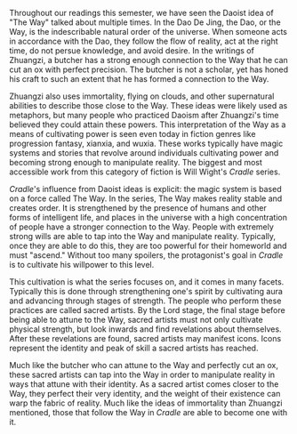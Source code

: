 
Throughout our readings this semester, we have seen the Daoist idea of "The Way" talked about multiple times. In the Dao De Jing, the Dao, or the Way, is the indescribable natural order of the universe. When someone acts in accordance with the Dao, they follow the flow of reality, act at the right time, do not persue knowledge, and avoid desire. In the writings of Zhuangzi, a butcher has a strong enough connection to the Way that he can cut an ox with perfect precision. The butcher is not a scholar, yet has honed his craft to such an extent that he has formed a connection to the Way.

Zhuangzi also uses immortality, flying on clouds, and other supernatural abilities to describe those close to the Way. These ideas were likely used as metaphors, but many people who practiced Daoism after Zhuangzi's time believed they could attain these powers. This interpretation of the Way as a means of cultivating power is seen even today in fiction genres like progression fantasy, xianxia, and wuxia. These works typically have magic systems and stories that revolve around individuals cultivating power and becoming strong enough to manipulate reality. The biggest and most accessible work from this category of fiction is Will Wight's *Cradle* series.

*Cradle*'s influence from Daoist ideas is explicit: the magic system is based on a force called The Way. In the series, The Way makes reality stable and creates order. It is strengthened by the presence of humans and other forms of intelligent life, and places in the universe with a high concentration of people have a stronger connection to the Way. People with extremely strong wills are able to tap into the Way and manipulate reality. Typically, once they are able to do this, they are too powerful for their homeworld and must "ascend." Without too many spoilers, the protagonist's goal in *Cradle* is to cultivate his willpower to this level.

This cultivation is what the series focuses on, and it comes in many facets. Typically this is done through strengthening one's spirit by cultivating aura and advancing through stages of strength. The people who perform these practices are called sacred artists. By the Lord stage, the final stage before being able to attune to the Way, sacred artists must not only cultivate physical strength, but look inwards and find revelations about themselves. After these revelations are found, sacred artists may manifest icons. Icons represent the identity and peak of skill a sacred artists has reached. 

Much like the butcher who can attune to the Way and perfectly cut an ox, these sacred artists can tap into the Way in order to manipulate reality in ways that attune with their identity. As a sacred artist comes closer to the Way, they perfect their very identity, and the weight of their existence can warp the fabric of reality. Much like the ideas of immortality than Zhuangzi mentioned, those that follow the Way in *Cradle* are able to become one with it.